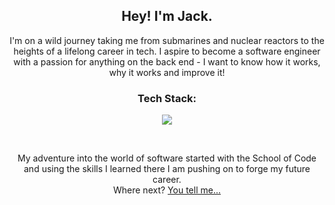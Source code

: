 <h2 align="center">Hey! I'm Jack.</h2><p align="center">I'm on a wild journey taking me from submarines and nuclear reactors to the heights of a lifelong career in tech. I aspire to become a software engineer with a passion for anything on the back end - I want to know how it works, why it works and improve it!</p>

<h3 align="center">Tech Stack:</h3>
<p align="center">
  <a href="https://skillicons.dev">
    <img src="https://skillicons.dev/icons?i=js,ts,html,css,tailwind,nextjs,vercel,supabase,postgres,vscode,github,githubactions&perline=6" />
  </a>
</p>
<br />
<p align="center">My adventure into the world of software started with the School of Code and using the skills I learned there I am pushing on to forge my future career. <br />
Where next? <a href="https://www.linkedin.com/in/white-jack"> You tell me... </a> </p>



